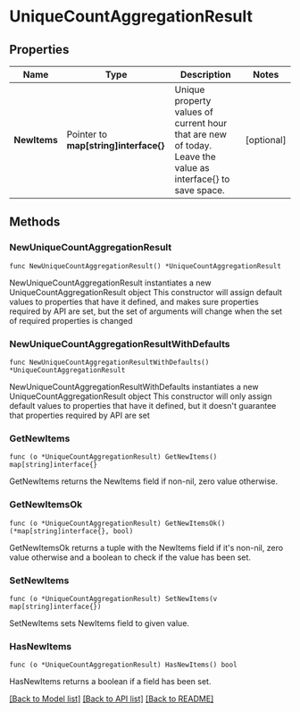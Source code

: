 # UniqueCountAggregationResult

## Properties

Name | Type | Description | Notes
------------ | ------------- | ------------- | -------------
**NewItems** | Pointer to **map[string]interface{}** | Unique property values of current hour that are new of today. Leave the value as interface{} to save space. | [optional] 

## Methods

### NewUniqueCountAggregationResult

`func NewUniqueCountAggregationResult() *UniqueCountAggregationResult`

NewUniqueCountAggregationResult instantiates a new UniqueCountAggregationResult object
This constructor will assign default values to properties that have it defined,
and makes sure properties required by API are set, but the set of arguments
will change when the set of required properties is changed

### NewUniqueCountAggregationResultWithDefaults

`func NewUniqueCountAggregationResultWithDefaults() *UniqueCountAggregationResult`

NewUniqueCountAggregationResultWithDefaults instantiates a new UniqueCountAggregationResult object
This constructor will only assign default values to properties that have it defined,
but it doesn't guarantee that properties required by API are set

### GetNewItems

`func (o *UniqueCountAggregationResult) GetNewItems() map[string]interface{}`

GetNewItems returns the NewItems field if non-nil, zero value otherwise.

### GetNewItemsOk

`func (o *UniqueCountAggregationResult) GetNewItemsOk() (*map[string]interface{}, bool)`

GetNewItemsOk returns a tuple with the NewItems field if it's non-nil, zero value otherwise
and a boolean to check if the value has been set.

### SetNewItems

`func (o *UniqueCountAggregationResult) SetNewItems(v map[string]interface{})`

SetNewItems sets NewItems field to given value.

### HasNewItems

`func (o *UniqueCountAggregationResult) HasNewItems() bool`

HasNewItems returns a boolean if a field has been set.


[[Back to Model list]](../README.md#documentation-for-models) [[Back to API list]](../README.md#documentation-for-api-endpoints) [[Back to README]](../README.md)


